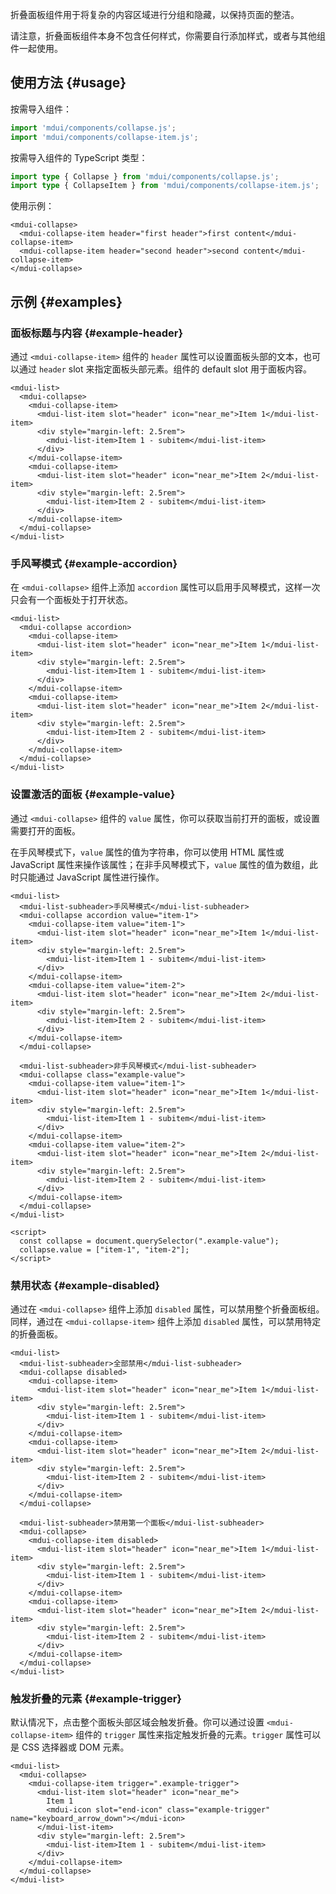 折叠面板组件用于将复杂的内容区域进行分组和隐藏，以保持页面的整洁。

请注意，折叠面板组件本身不包含任何样式，你需要自行添加样式，或者与其他组件一起使用。

## 使用方法 {#usage}

按需导入组件：

```js
import 'mdui/components/collapse.js';
import 'mdui/components/collapse-item.js';
```

按需导入组件的 TypeScript 类型：

```ts
import type { Collapse } from 'mdui/components/collapse.js';
import type { CollapseItem } from 'mdui/components/collapse-item.js';
```

使用示例：

```html,example,playgroundId=234
<mdui-collapse>
  <mdui-collapse-item header="first header">first content</mdui-collapse-item>
  <mdui-collapse-item header="second header">second content</mdui-collapse-item>
</mdui-collapse>
```

## 示例 {#examples}

### 面板标题与内容 {#example-header}

通过 `<mdui-collapse-item>` 组件的 `header` 属性可以设置面板头部的文本，也可以通过 `header` slot 来指定面板头部元素。组件的 default slot 用于面板内容。

```html,example,expandable,playgroundId=235
<mdui-list>
  <mdui-collapse>
    <mdui-collapse-item>
      <mdui-list-item slot="header" icon="near_me">Item 1</mdui-list-item>
      <div style="margin-left: 2.5rem">
        <mdui-list-item>Item 1 - subitem</mdui-list-item>
      </div>
    </mdui-collapse-item>
    <mdui-collapse-item>
      <mdui-list-item slot="header" icon="near_me">Item 2</mdui-list-item>
      <div style="margin-left: 2.5rem">
        <mdui-list-item>Item 2 - subitem</mdui-list-item>
      </div>
    </mdui-collapse-item>
  </mdui-collapse>
</mdui-list>
```

### 手风琴模式 {#example-accordion}

在 `<mdui-collapse>` 组件上添加 `accordion` 属性可以启用手风琴模式，这样一次只会有一个面板处于打开状态。

```html,example,expandable,playgroundId=236
<mdui-list>
  <mdui-collapse accordion>
    <mdui-collapse-item>
      <mdui-list-item slot="header" icon="near_me">Item 1</mdui-list-item>
      <div style="margin-left: 2.5rem">
        <mdui-list-item>Item 1 - subitem</mdui-list-item>
      </div>
    </mdui-collapse-item>
    <mdui-collapse-item>
      <mdui-list-item slot="header" icon="near_me">Item 2</mdui-list-item>
      <div style="margin-left: 2.5rem">
        <mdui-list-item>Item 2 - subitem</mdui-list-item>
      </div>
    </mdui-collapse-item>
  </mdui-collapse>
</mdui-list>
```

### 设置激活的面板 {#example-value}

通过 `<mdui-collapse>` 组件的 `value` 属性，你可以获取当前打开的面板，或设置需要打开的面板。

在手风琴模式下，`value` 属性的值为字符串，你可以使用 HTML 属性或 JavaScript 属性来操作该属性；在非手风琴模式下，`value` 属性的值为数组，此时只能通过 JavaScript 属性进行操作。

```html,example,expandable,playgroundId=237
<mdui-list>
  <mdui-list-subheader>手风琴模式</mdui-list-subheader>
  <mdui-collapse accordion value="item-1">
    <mdui-collapse-item value="item-1">
      <mdui-list-item slot="header" icon="near_me">Item 1</mdui-list-item>
      <div style="margin-left: 2.5rem">
        <mdui-list-item>Item 1 - subitem</mdui-list-item>
      </div>
    </mdui-collapse-item>
    <mdui-collapse-item value="item-2">
      <mdui-list-item slot="header" icon="near_me">Item 2</mdui-list-item>
      <div style="margin-left: 2.5rem">
        <mdui-list-item>Item 2 - subitem</mdui-list-item>
      </div>
    </mdui-collapse-item>
  </mdui-collapse>

  <mdui-list-subheader>非手风琴模式</mdui-list-subheader>
  <mdui-collapse class="example-value">
    <mdui-collapse-item value="item-1">
      <mdui-list-item slot="header" icon="near_me">Item 1</mdui-list-item>
      <div style="margin-left: 2.5rem">
        <mdui-list-item>Item 1 - subitem</mdui-list-item>
      </div>
    </mdui-collapse-item>
    <mdui-collapse-item value="item-2">
      <mdui-list-item slot="header" icon="near_me">Item 2</mdui-list-item>
      <div style="margin-left: 2.5rem">
        <mdui-list-item>Item 2 - subitem</mdui-list-item>
      </div>
    </mdui-collapse-item>
  </mdui-collapse>
</mdui-list>

<script>
  const collapse = document.querySelector(".example-value");
  collapse.value = ["item-1", "item-2"];
</script>
```

### 禁用状态 {#example-disabled}

通过在 `<mdui-collapse>` 组件上添加 `disabled` 属性，可以禁用整个折叠面板组。同样，通过在 `<mdui-collapse-item>` 组件上添加 `disabled` 属性，可以禁用特定的折叠面板。

```html,example,expandable,playgroundId=238
<mdui-list>
  <mdui-list-subheader>全部禁用</mdui-list-subheader>
  <mdui-collapse disabled>
    <mdui-collapse-item>
      <mdui-list-item slot="header" icon="near_me">Item 1</mdui-list-item>
      <div style="margin-left: 2.5rem">
        <mdui-list-item>Item 1 - subitem</mdui-list-item>
      </div>
    </mdui-collapse-item>
    <mdui-collapse-item>
      <mdui-list-item slot="header" icon="near_me">Item 2</mdui-list-item>
      <div style="margin-left: 2.5rem">
        <mdui-list-item>Item 2 - subitem</mdui-list-item>
      </div>
    </mdui-collapse-item>
  </mdui-collapse>

  <mdui-list-subheader>禁用第一个面板</mdui-list-subheader>
  <mdui-collapse>
    <mdui-collapse-item disabled>
      <mdui-list-item slot="header" icon="near_me">Item 1</mdui-list-item>
      <div style="margin-left: 2.5rem">
        <mdui-list-item>Item 1 - subitem</mdui-list-item>
      </div>
    </mdui-collapse-item>
    <mdui-collapse-item>
      <mdui-list-item slot="header" icon="near_me">Item 2</mdui-list-item>
      <div style="margin-left: 2.5rem">
        <mdui-list-item>Item 2 - subitem</mdui-list-item>
      </div>
    </mdui-collapse-item>
  </mdui-collapse>
</mdui-list>
```

### 触发折叠的元素 {#example-trigger}

默认情况下，点击整个面板头部区域会触发折叠。你可以通过设置 `<mdui-collapse-item>` 组件的 `trigger` 属性来指定触发折叠的元素。`trigger` 属性可以是 CSS 选择器或 DOM 元素。

```html,example,expandable,playgroundId=239
<mdui-list>
  <mdui-collapse>
    <mdui-collapse-item trigger=".example-trigger">
      <mdui-list-item slot="header" icon="near_me">
        Item 1
        <mdui-icon slot="end-icon" class="example-trigger" name="keyboard_arrow_down"></mdui-icon>
      </mdui-list-item>
      <div style="margin-left: 2.5rem">
        <mdui-list-item>Item 1 - subitem</mdui-list-item>
      </div>
    </mdui-collapse-item>
  </mdui-collapse>
</mdui-list>
```
